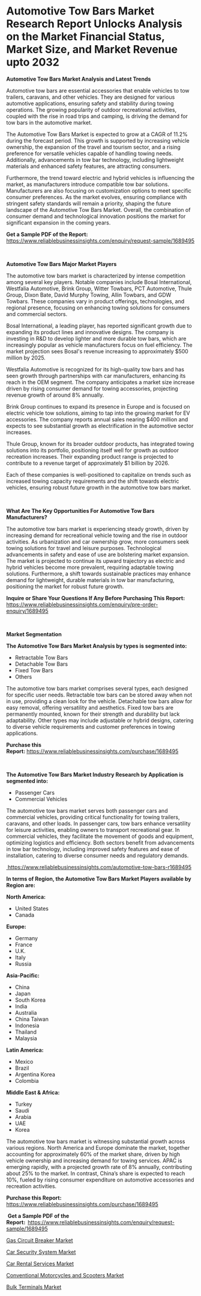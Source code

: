 <p><h1>Automotive Tow Bars Market Research Report Unlocks Analysis on the Market Financial Status, Market Size, and Market Revenue upto 2032</h1></p><p><strong>Automotive Tow Bars Market Analysis and Latest Trends</strong></p>
<p><p>Automotive tow bars are essential accessories that enable vehicles to tow trailers, caravans, and other vehicles. They are designed for various automotive applications, ensuring safety and stability during towing operations. The growing popularity of outdoor recreational activities, coupled with the rise in road trips and camping, is driving the demand for tow bars in the automotive market.</p><p>The Automotive Tow Bars Market is expected to grow at a CAGR of 11.2% during the forecast period. This growth is supported by increasing vehicle ownership, the expansion of the travel and tourism sector, and a rising preference for versatile vehicles capable of handling towing needs. Additionally, advancements in tow bar technology, including lightweight materials and enhanced safety features, are attracting consumers. </p><p>Furthermore, the trend toward electric and hybrid vehicles is influencing the market, as manufacturers introduce compatible tow bar solutions. Manufacturers are also focusing on customization options to meet specific consumer preferences. As the market evolves, ensuring compliance with stringent safety standards will remain a priority, shaping the future landscape of the Automotive Tow Bars Market. Overall, the combination of consumer demand and technological innovation positions the market for significant expansion in the coming years.</p></p>
<p><strong>Get a Sample PDF of the Report:&nbsp;</strong> <a href="https://www.reliablebusinessinsights.com/enquiry/request-sample/1689495?utm_campaign=75&utm_medium=2&utm_source=Github&utm_content=ia&utm_term=30032025&utm_id=automotive-tow-bars">https://www.reliablebusinessinsights.com/enquiry/request-sample/1689495</a></p>
<p>&nbsp;</p>
<p><strong>Automotive Tow Bars Major Market Players</strong></p>
<p><p>The automotive tow bars market is characterized by intense competition among several key players. Notable companies include Bosal International, Westfalia Automotive, Brink Group, Witter Towbars, PCT Automotive, Thule Group, Dixon Bate, David Murphy Towing, Allin Towbars, and GDW Towbars. These companies vary in product offerings, technologies, and regional presence, focusing on enhancing towing solutions for consumers and commercial sectors.</p><p>Bosal International, a leading player, has reported significant growth due to expanding its product lines and innovative designs. The company is investing in R&D to develop lighter and more durable tow bars, which are increasingly popular as vehicle manufacturers focus on fuel efficiency. The market projection sees Bosal's revenue increasing to approximately $500 million by 2025.</p><p>Westfalia Automotive is recognized for its high-quality tow bars and has seen growth through partnerships with car manufacturers, enhancing its reach in the OEM segment. The company anticipates a market size increase driven by rising consumer demand for towing accessories, projecting revenue growth of around 8% annually.</p><p>Brink Group continues to expand its presence in Europe and is focused on electric vehicle tow solutions, aiming to tap into the growing market for EV accessories. The company reports annual sales nearing $400 million and expects to see substantial growth as electrification in the automotive sector increases.</p><p>Thule Group, known for its broader outdoor products, has integrated towing solutions into its portfolio, positioning itself well for growth as outdoor recreation increases. Their expanding product range is projected to contribute to a revenue target of approximately $1 billion by 2026.</p><p>Each of these companies is well-positioned to capitalize on trends such as increased towing capacity requirements and the shift towards electric vehicles, ensuring robust future growth in the automotive tow bars market.</p></p>
<p>&nbsp;</p>
<p><strong>What Are The Key Opportunities For Automotive Tow Bars Manufacturers?</strong></p>
<p><p>The automotive tow bars market is experiencing steady growth, driven by increasing demand for recreational vehicle towing and the rise in outdoor activities. As urbanization and car ownership grow, more consumers seek towing solutions for travel and leisure purposes. Technological advancements in safety and ease of use are bolstering market expansion. The market is projected to continue its upward trajectory as electric and hybrid vehicles become more prevalent, requiring adaptable towing solutions. Furthermore, a shift towards sustainable practices may enhance demand for lightweight, durable materials in tow bar manufacturing, positioning the market for robust future growth.</p></p>
<p><strong>Inquire or Share Your Questions If Any Before Purchasing This Report:</strong> <a href="https://www.reliablebusinessinsights.com/enquiry/pre-order-enquiry/1689495?utm_campaign=75&utm_medium=2&utm_source=Github&utm_content=ia&utm_term=30032025&utm_id=automotive-tow-bars">https://www.reliablebusinessinsights.com/enquiry/pre-order-enquiry/1689495</a></p>
<p>&nbsp;</p>
<p><strong>Market Segmentation</strong></p>
<p><strong>The Automotive Tow Bars Market Analysis by types is segmented into:</strong></p>
<p><ul><li>Retractable Tow Bars</li><li>Detachable Tow Bars</li><li>Fixed Tow Bars</li><li>Others</li></ul></p>
<p><p>The automotive tow bars market comprises several types, each designed for specific user needs. Retractable tow bars can be stored away when not in use, providing a clean look for the vehicle. Detachable tow bars allow for easy removal, offering versatility and aesthetics. Fixed tow bars are permanently mounted, known for their strength and durability but lack adaptability. Other types may include adjustable or hybrid designs, catering to diverse vehicle requirements and customer preferences in towing applications.</p></p>
<p><strong>Purchase this Report:&nbsp;</strong><a href="https://www.reliablebusinessinsights.com/purchase/1689495?utm_campaign=75&utm_medium=2&utm_source=Github&utm_content=ia&utm_term=30032025&utm_id=automotive-tow-bars">https://www.reliablebusinessinsights.com/purchase/1689495</a></p>
<p>&nbsp;</p>
<p><strong>The Automotive Tow Bars Market Industry Research by Application is segmented into:</strong></p>
<p><ul><li>Passenger Cars</li><li>Commercial Vehicles</li></ul></p>
<p><p>The automotive tow bars market serves both passenger cars and commercial vehicles, providing critical functionality for towing trailers, caravans, and other loads. In passenger cars, tow bars enhance versatility for leisure activities, enabling owners to transport recreational gear. In commercial vehicles, they facilitate the movement of goods and equipment, optimizing logistics and efficiency. Both sectors benefit from advancements in tow bar technology, including improved safety features and ease of installation, catering to diverse consumer needs and regulatory demands.</p></p>
<p><a href="https://www.reliablebusinessinsights.com/automotive-tow-bars-r1689495?utm_campaign=75&utm_medium=2&utm_source=Github&utm_content=ia&utm_term=30032025&utm_id=automotive-tow-bars">&nbsp;https://www.reliablebusinessinsights.com/automotive-tow-bars-r1689495</a></p>
<p><strong>In terms of Region, the Automotive Tow Bars Market Players available by Region are:</strong></p>
<p>
    <p> <strong> North America: </strong>
        <ul>
            <li>United States</li>
            <li>Canada</li>
        </ul>
        </p> 
    <p> <strong> Europe: </strong>
        <ul>
            <li>Germany</li>
            <li>France</li>
            <li>U.K.</li>
            <li>Italy</li>
            <li>Russia</li>
        </ul>
        </p> 
    <p> <strong> Asia-Pacific: </strong>
        <ul>
            <li>China</li>
            <li>Japan</li>
            <li>South Korea</li>
            <li>India</li>
            <li>Australia</li>
            <li>China Taiwan</li>
            <li>Indonesia</li>
            <li>Thailand</li>
            <li>Malaysia</li>
        </ul>
        </p> 
    <p> <strong> Latin America: </strong>
        <ul>
            <li>Mexico</li>
            <li>Brazil</li>
            <li>Argentina Korea</li>
            <li>Colombia</li>
        </ul>
        </p> 
    <p> <strong> Middle East & Africa: </strong>
        <ul>
            <li>Turkey</li>
            <li>Saudi</li>
            <li>Arabia</li>
            <li>UAE</li>
            <li>Korea</li>
        </ul>
    </p>
    </p>
<p><p>The automotive tow bars market is witnessing substantial growth across various regions. North America and Europe dominate the market, together accounting for approximately 60% of the market share, driven by high vehicle ownership and increasing demand for towing services. APAC is emerging rapidly, with a projected growth rate of 8% annually, contributing about 25% to the market. In contrast, China’s share is expected to reach 10%, fueled by rising consumer expenditure on automotive accessories and recreation activities.</p></p>
<p><strong>Purchase this Report: </strong><a href="https://www.reliablebusinessinsights.com/purchase/1689495?utm_campaign=75&utm_medium=2&utm_source=Github&utm_content=ia&utm_term=30032025&utm_id=automotive-tow-bars">https://www.reliablebusinessinsights.com/purchase/1689495</a></p>
<p>&nbsp;<strong>Get a Sample PDF of the Report:&nbsp;&nbsp;</strong><a href="https://www.reliablebusinessinsights.com/enquiry/request-sample/1689495?utm_campaign=75&utm_medium=2&utm_source=Github&utm_content=ia&utm_term=30032025&utm_id=automotive-tow-bars">https://www.reliablebusinessinsights.com/enquiry/request-sample/1689495</a></p>
<p><strong></strong></p>
<p><p><a href="https://github.com/jensanohishi/Market-Research-Report-List-1/blob/main/gas-circuit-breaker-market.md?utm_campaign=75&utm_medium=2&utm_source=Github&utm_content=ia&utm_term=30032025&utm_id=automotive-tow-bars">Gas Circuit Breaker Market</a></p><p><a href="https://github.com/gavalegeyndt26/Market-Research-Report-List-1/blob/main/car-security-system-market.md?utm_campaign=75&utm_medium=2&utm_source=Github&utm_content=ia&utm_term=30032025&utm_id=automotive-tow-bars">Car Security System Market</a></p><p><a href="https://github.com/boonegoicks7/Market-Research-Report-List-1/blob/main/car-rental-services-market.md?utm_campaign=75&utm_medium=2&utm_source=Github&utm_content=ia&utm_term=30032025&utm_id=automotive-tow-bars">Car Rental Services Market</a></p><p><a href="https://github.com/kavechoxo/Market-Research-Report-List-1/blob/main/conventional-motorcycles-and-scooters-market.md?utm_campaign=75&utm_medium=2&utm_source=Github&utm_content=ia&utm_term=30032025&utm_id=automotive-tow-bars">Conventional Motorcycles and Scooters Market</a></p><p><a href="https://github.com/cernkomlkawi/Market-Research-Report-List-1/blob/main/bulk-terminals-market.md?utm_campaign=75&utm_medium=2&utm_source=Github&utm_content=ia&utm_term=30032025&utm_id=automotive-tow-bars">Bulk Terminals Market</a></p></p>